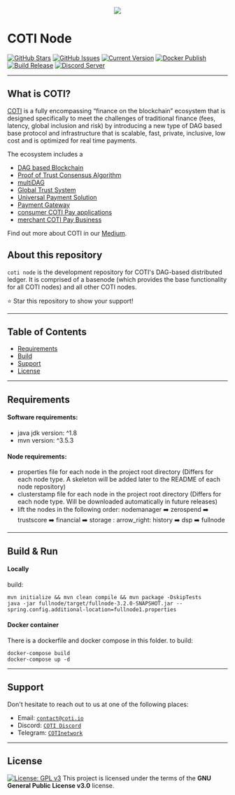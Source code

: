 <p align="center"><img src="/basenode/resources/logo-slogan-300x200.jpg"></p>

COTI Node
=============

[![GitHub Stars](https://img.shields.io/github/stars/coti-io/coti-node.svg)](https://github.com/coti-io/coti-node/stargazers)
[![GitHub Issues](https://img.shields.io/github/issues/coti-io/coti-node.svg)](https://github.com/coti-io/coti-node/issues)
[![Current Version](https://img.shields.io/badge/version-3.2.0--SNAPSHOT-yellow.svg)](https://github.com/coti-io/coti-node/)
[![Docker Publish](https://github.com/coti-io/coti-node/actions/workflows/publish.yml/badge.svg)](https://github.com/coti-io/coti-node/actions/workflows/publish.yml)
[![Build Release](https://github.com/coti-io/coti-node/actions/workflows/build-release.yml/badge.svg)](https://github.com/coti-io/coti-node/actions/workflows/build-release.yml)
[![Discord Server](https://img.shields.io/discord/386571547508473876.svg)](https://discord.me/coti)

---

## What is COTI?

[COTI](https://coti.io/) is a fully encompassing “finance on the blockchain” ecosystem that is designed specifically to
meet the challenges of traditional finance (fees, latency, global inclusion and risk) by introducing a new type of DAG
based base protocol and infrastructure that is scalable, fast, private, inclusive, low cost and is optimized for real
time payments.

The ecosystem includes a

- [DAG based Blockchain](https://www.youtube.com/watch?v=kSdRxqHDKe8)
- [Proof of Trust Consensus Algorithm](https://coti.io/files/COTI-technical-whitepaper.pdf)
- [multiDAG](https://medium.com/cotinetwork/introducing-the-coti-multidag-b353793cf582)
- [Global Trust System](https://medium.com/cotinetwork/introducing-cotis-global-trust-system-gts-an-advanced-layer-of-trust-for-any-blockchain-7e44587b8bda)
- [Universal Payment Solution](https://medium.com/cotinetwork/coti-universal-payment-system-ups-8614e149ee76)
- [Payment Gateway](https://medium.com/cotinetwork/announcing-the-first-release-of-the-coti-payment-gateway-4a9f3e515b86)
- [consumer COTI Pay applications](https://coti.io/coti-pay)
- [merchant COTI Pay Business](https://gateway.coti.io/dashboard)

Find out more about COTI in our [Medium](https://medium.com/cotinetwork).

## About this repository

```coti node``` is the development repository for COTI's DAG-based distributed ledger. It is comprised of a basenode
(which provides the base functionality for all COTI nodes) and all other COTI nodes.

:star: Star this repository to show your support!


---

## Table of Contents

- [Requirements](#requirements)
- [Build](#Build)
- [Support](#support)
- [License](#License)

---

## Requirements

#### Software requirements:

* java jdk version: ^1.8
* mvn version: ^3.5.3

#### Node requirements:

* properties file for each node in the project root directory (Differs for each node type. A skeleton will be added
  later to the README of each node repository)
* clusterstamp file for each node in the project root directory (Differs for each node type. Will be downloaded
  automatically in future releases)
* lift the nodes in the following order:
  nodemanager :arrow_right: zerospend :arrow_right: trustscore :arrow_right: financial :arrow_right: storage :
  arrow_right: history :arrow_right: dsp :arrow_right: fullnode

---

## Build & Run

#### Locally

build:

```
mvn initialize && mvn clean compile && mvn package -DskipTests
java -jar fullnode/target/fullnode-3.2.0-SNAPSHOT.jar --spring.config.additional-location=fullnode1.properties
```

#### Docker container

There is a dockerfile and docker compose in this folder. to build:

```
docker-compose build
docker-compose up -d
```

---

## Support

Don't hesitate to reach out to us at one of the following places:

- Email: <a href="https://coti.io/" target="_blank">`contact@coti.io`</a>
- Discord: <a href="https://discord.me/coti" target="_blank">`COTI Discord`</a>
- Telegram: <a href="https://t.me/COTInetwork" target="_blank">`COTInetwork`</a>

---

## License

[![License: GPL v3](https://img.shields.io/badge/License-GPLv3-blue.svg)](https://www.gnu.org/licenses/gpl-3.0)
This project is licensed under the terms of the **GNU General Public License v3.0** license.
